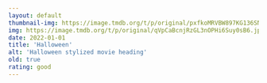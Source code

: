 ```yaml
---
layout: default
thumbnail-img: https://image.tmdb.org/t/p/original/pxfkoMRVBW897KG136SNlBMcvje.png
img: https://image.tmdb.org/t/p/original/qVpCaBcnjRzGL3nOPHi6Suy0sB6.jpg
date: 2022-01-01
title: 'Halloween'
alt: 'Halloween stylized movie heading'
old: true
rating: good
---
```

